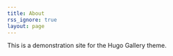 ```yaml
---
title: About
rss_ignore: true
layout: page
---
```


This is a demonstration site for the Hugo Gallery theme.
